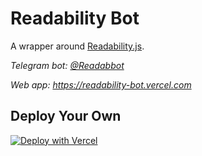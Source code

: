 # Readability Bot

A wrapper around [Readability.js](https://github.com/mozilla/readability).

_Telegram bot: [@Readabbot](https://t.me/readabbot)_

_Web app: https://readability-bot.vercel.com_

## Deploy Your Own

[![Deploy with Vercel](https://vercel.com/button)](https://vercel.com/new/clone?repository-url=https://github.com/gowee/readability-bot&template=svelte)
